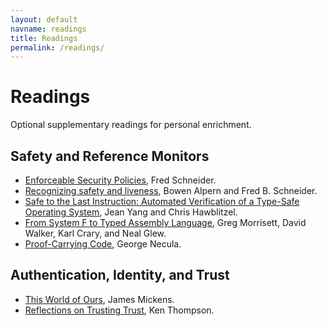 ```yaml
---
layout: default
navname: readings
title: Readings
permalink: /readings/
---
```


# Readings

Optional supplementary readings for personal enrichment.

## Safety and Reference Monitors
*   [Enforceable Security Policies](https://www.cs.cornell.edu/fbs/publications/EnfSecPols.pdf), Fred Schneider.
*   [Recognizing safety and liveness](https://www.cs.cornell.edu/fbs/publications/RecSafeLive.pdf), Bowen Alpern and Fred B. Schneider.
*   [Safe to the Last Instruction: Automated Verification of a Type-Safe Operating System](http://delivery.acm.org/10.1145/2050000/2043197/p123-yang.pdf?ip=128.237.132.93&id=2043197&acc=OPEN&key=A792924B58C015C1%2E5A12BE0369099858%2E4D4702B0C3E38B35%2E6D218144511F3437&CFID=901280234&CFTOKEN=45883642&__acm__=1487278871_ec441ad8e9fb8f01625b66b8b5f44753), Jean Yang and Chris Hawblitzel.
*   [From System F to Typed Assembly Language](https://nogin.org/cs101-f05/tal-popl.pdf), Greg Morrisett, David Walker, Karl Crary, and Neal Glew.
*   [Proof-Carrying Code](http://www.utdallas.edu/~hamlen/Papers/necula97proofcarrying.pdf), George Necula.

## Authentication, Identity, and Trust
*   [This World of Ours](https://www.usenix.org/system/files/1401_08-12_mickens.pdf), James Mickens.
*   [Reflections on Trusting Trust](https://www.ece.cmu.edu/~ganger/712.fall02/papers/p761-thompson.pdf), Ken Thompson.
